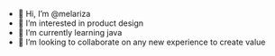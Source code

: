 - 👋 Hi, I’m @melariza
- 👀 I’m interested in product design 
- 🌱 I’m currently learning java
- 💞️ I’m looking to collaborate on any new experience to create value

<!---
melariza/melariza is a ✨ special ✨ repository because its `README.md` (this file) appears on your GitHub profile.
You can click the Preview link to take a look at your changes.
--->
